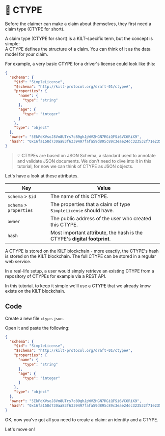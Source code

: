 # 💠 CTYPE

Before the <span class="label-role claimer">claimer</span> can make a claim about themselves, they first need a claim type (CTYPE for short).

A claim type (CTYPE for short) is a KILT-specific term, but the concept is simple:  
A CTYPE defines the structure of a claim. You can think of it as the data model for your claim.

For example, a very basic CTYPE for a driver's license could look like this:

```json
{
  "schema": {
    "$id": "SimpleLicense",
    "$schema": "http://kilt-protocol.org/draft-01/ctype#",
    "properties": {
      "name": {
        "type": "string"
      },
      "age": {
        "type": "integer"
      }
    },
    "type": "object"
  },
  "owner": "5EkPdXVsoJ8Vm8UTrs7c89ghJpWVZHGN7RGiQFSi6VC6RiX9",
  "hash": "0x16fa158d730aa83f6339497fafa59d895c89c3eae24dc323532f71e235824152"
}
```

> 💡 CTYPEs are based on JSON Schema, a standard used to annotate and validate JSON documents. We don't need to dive into it in this tutorial, for now we can think of CTYPE as JSON objects.

Let's have a look at these attributes.

| Key                     | Value                                                                                                                 |
| ----------------------- | --------------------------------------------------------------------------------------------------------------------- |
| `schema` > `$id`        | The name of this CTYPE.                                                                                                |
| `schema` > `properties` | The properties that a claim of type `SimpleLicense` should have.                                                |
| `owner`                 | The public address of the user who created this CTYPE.                                                                 |
| `hash`                  | Most important attribute, the hash is the CTYPE's **digital footprint**. |

A CTYPE is stored on the KILT blockchain - more exactly, the CTYPE's hash is stored on the KILT blockchain.
The full CTYPE can be stored in a regular web service.

In a real-life setup, a user would simply retrieve an existing CTYPE from a repository of CTYPEs for example via a REST API.

In this tutorial, to keep it simple we'll use a CTYPE that we already know exists on the KILT blockchain.

## Code

Create a new file `ctype.json`.

Open it and paste the following:

```json
{
  "schema": {
    "$id": "SimpleLicense",
    "$schema": "http://kilt-protocol.org/draft-01/ctype#",
    "properties": {
      "name": {
        "type": "string"
      },
      "age": {
        "type": "integer"
      }
    },
    "type": "object"
  },
  "owner": "5EkPdXVsoJ8Vm8UTrs7c89ghJpWVZHGN7RGiQFSi6VC6RiX9",
  "hash": "0x16fa158d730aa83f6339497fafa59d895c89c3eae24dc323532f71e235824152"
}
```

OK, now you've got all you need to create a claim: an identity and a CTYPE.

Let's move on!
